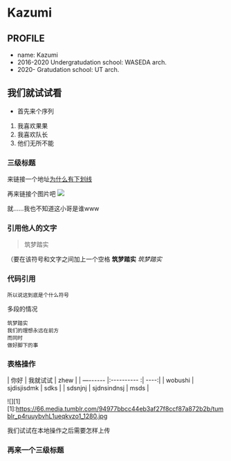 # Kazumi

## PROFILE

- name: Kazumi
- 2016-2020    Undergratudation school: WASEDA arch.
- 2020-         Gratudation school: UT arch.


##  我们就试试看

- 首先来个序列
1. 我喜欢果果
2. 我喜欢队长
3. 他们无所不能

### 三级标题

 来链接一个地址[为什么有下划线](https://www.zhihu.com/question/20070065/answer/79557687?utm_source=ZHShareTargetIDMore&utm_medium=social&utm_oi=41391803596800)

再来链接个图片吧
![](https://66.media.tumblr.com/94977bbcc44eb3af27f8ccf87a872b2b/tumblr_p4ruuybvhL1ueqkvzo1_1280.jpg)

就……我也不知道这小哥是谁www

### 引用他人的文字
> 筑梦踏实

（要在该符号和文字之间加上一个空格
**筑梦踏实**
*筑梦踏实*

### 代码引用
`所以说这到底是个什么符号`

多段的情况

```
筑梦踏实
我们的理想永远在前方
而同时
做好脚下的事
```

### 表格操作

| 你好     | 我就试试     | zhew |
| —------ |:---------- :| ----:|
| wobushi | sjdisjisdmk | sdks |
| sdsnjnj | sjdnsindnsj | msds |


![][1]
[1]:https://66.media.tumblr.com/94977bbcc44eb3af27f8ccf87a872b2b/tumblr_p4ruuybvhL1ueqkvzo1_1280.jpg


我们试试在本地操作之后需要怎样上传
### 再来一个三级标题
